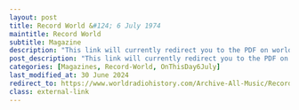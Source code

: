 ```yaml
---
layout: post
title: Record World &#124; 6 July 1974
maintitle: Record World
subtitle: Magazine
description: "This link will currently redirect you to the PDF on worldradiohistory.com Once your viewing the PDF search for &quot;zavaroni&quot;"
post_description: "This link will currently redirect you to the PDF on worldradiohistory.com Once your viewing the PDF search for &quot;zavaroni&quot;"
categories: [Magazines, Record-World, OnThisDay6July]
last_modified_at: 30 June 2024
redirect_to: https://www.worldradiohistory.com/Archive-All-Music/Record-World/70s/74/RW-1974-07-06.pdf
class: external-link
---
```


